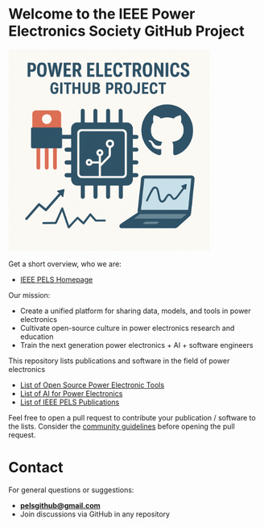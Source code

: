 # Welcome to the IEEE Power Electronics Society GitHub Project
<img src="logo.png" width="400">

Get a short overview, who we are:
 * [IEEE PELS Homepage](https://www.ieee-pels.org/)

Our mission: 
 * Create a unified platform for sharing data, models, and tools in power electronics
 * Cultivate open-source culture in power electronics research and education
 * Train the next generation power electronics + AI + software engineers

This repository lists publications and software in the field of power electronics
 * [List of Open Source Power Electronic Tools](https://github.com/IEEE-PELS/awesome-open-source-power-electronics)
 * [List of AI for Power Electronics](https://github.com/IEEE-PELS/ai-for-power-electronics)
 * [List of IEEE PELS Publications](https://github.com/IEEE-PELS/PELS-Publications)

Feel free to open a pull request to contribute your publication / software to the lists. Consider the [community guidelines](https://github.com/IEEE-PELS/community-guidelines) before opening the pull request.

# Contact

For general questions or suggestions:
- **pelsgithub@gmail.com**
- Join discussions via GitHub in any repository
